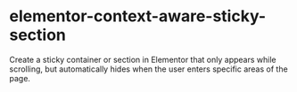 # elementor-context-aware-sticky-section
Create a sticky container or section in Elementor that only appears while scrolling, but automatically hides when the user enters specific areas of the page.
